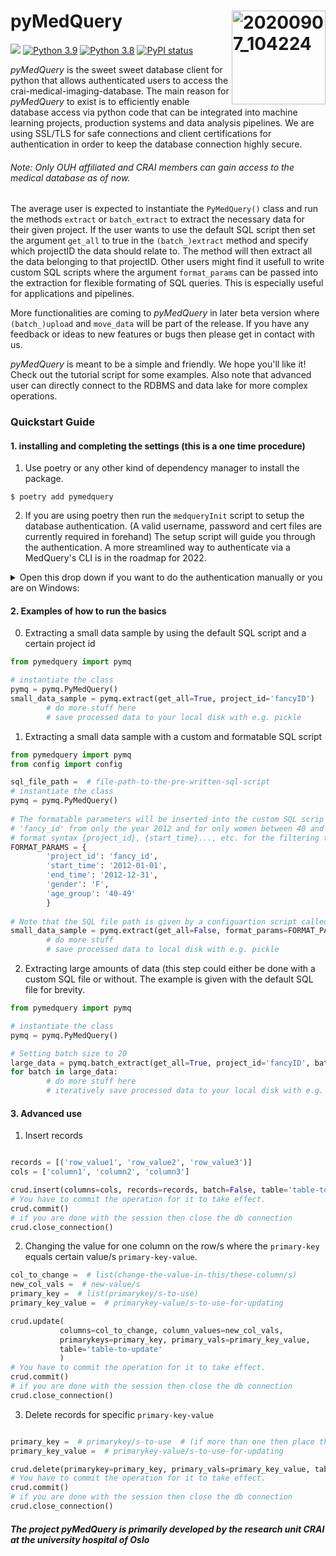# pyMedQuery <img align="right" width="150" alt="20200907_104224" src="https://user-images.githubusercontent.com/29639563/125202990-9fcd9200-e276-11eb-8e00-bde211ebe0c1.png">
<img src="./py_medquery/docs/coverage.svg"> [![Python 3.9](https://img.shields.io/badge/python-3.9-blue.svg)](https://www.python.org/downloads/release/python-390/)
[![Python 3.8](https://img.shields.io/badge/python-3.8-blue.svg)](https://www.python.org/downloads/release/python-380/)
[![PyPI status](https://img.shields.io/pypi/status/ansicolortags.svg)](https://pypi.python.org/pypi/ansicolortags/)

*pyMedQuery* is the sweet sweet database client for python that allows authenticated users to access the crai-medical-imaging-database. The main reason for *pyMedQuery* to exist is to efficiently enable database access via python code that can be integrated into machine learning projects, production systems and data analysis pipelines. We are using SSL/TLS for safe connections and client certifications for authentication in order to keep the database connection highly secure. 

###### Note: Only OUH affiliated and CRAI members can gain access to the medical database as of now.

The average user is expected to instantiate the `PyMedQuery()` class and run the methods `extract` or `batch_extract` to extract the necessary data for their given project. If the user wants to use the default SQL script then set the argument `get_all` to true in the `(batch_)extract` method and specify which projectID the data should relate to. The method will then extract all the data belonging to that projectID. Other users might find it usefull to write custom SQL scripts where the argument `format_params` can be passed into the extraction for flexible formating of SQL queries. This is especially useful for applications and pipelines.

More functionalities are coming to *pyMedQuery* in later beta version where `(batch_)upload` and `move_data` will be part of the release. If you have any feedback or ideas to new features or bugs then please get in contact with us.

*pyMedQuery* is meant to be a simple and friendly. We hope you'll like it! Check out the tutorial script for some examples. Also note that advanced user can directly connect to the RDBMS and data lake for more complex operations.   

### Quickstart Guide

#### 1. installing and completing the settings (this is a one time procedure)

1. Use poetry or any other kind of dependency manager to install the package.

```$ poetry add pymedquery```

2. If you are using poetry then run the `medqueryInit` script to setup the database authentication. (A valid username, password and cert files are currently required in forehand) The setup script will guide you through the authentication. A more streamlined way to authenticate via a MedQuery's CLI is in the roadmap for 2022.

<details>
<summary>Open this drop down if you want to do the authentication manually or you are on Windows:</summary>
<br>

2. Store the certification and key files for postgres somwhere safe on your machine. (you will receive the database credentials from the admins)

3. Set environment variables on your system for the file paths that point to the cert and key files you received for the database. We recommended to put the commands in your .zshrc or .bashrc.

```
$ echo 'export PGSSLCERT=file_path_to_client_crt' >> ~/<.your_rc_file>
$ echo 'export PGSSLROOTCERT=file_path_to_ca_crt' >> ~/<.your_rc_file>
$ echo 'export PGSSLKEY=file_path_to_client_key' >> ~/<.your_rc_file>
```

Set correct permissions on your client key in order for the database to read it.
```
$ chmod 600 $PGSSLKEY
```

Do the equivalent on windows with

```
setx PGSSLCERT file_path_to_client_crt
setx PPGSSLROOTCERT file_path_to_ca_crt
setx PGSSLKEY file_path_to_client_key
```

<details>
<summary>Windows is not a straight forward when setting 600 permission but you can follow these steps:</summary>
<br>

- Right-click on the target file and select properties then select Security Tab

- Click Advanced and then make sure inheritance is disabled.

- Click apply and then click Edit in the security menu

- Remove all users except Admin user, which should have full control *Admin account should have all checkboxes checked on Allow column except special permission.

- Click Apply and then click OK :)
        
<br>
</details>


4. Also include the username and password in your rc file as environment variables:

```
<your-rc-file>
# (env vars to fill out that pyMedQuery will pick up on)
export MQUSER='username-to-medquery'
export MQPWD='password-to-medquery'
export DATABASE='medquery'
export MQACCESS_KEY='access_key'
export MQSECRET_KEY='secret_key'
```
##### NOTE! The env var names is a strict convention. The program will not work if you use other names.

<br>
</details>

#### 2. Examples of how to run the basics

0.  Extracting a small data sample by using the default SQL script and a certain project id

```python
from pymedquery import pymq

# instantiate the class
pymq = pymq.PyMedQuery()
small_data_sample = pymq.extract(get_all=True, project_id='fancyID')
        # do more stuff here
        # save processed data to your local disk with e.g. pickle
```


1.  Extracting a small data sample with a custom and formatable SQL script  

```python
from pymedquery import pymq
from config import config

sql_file_path =  # file-path-to-the-pre-written-sql-script
# instantiate the class
pymq = pymq.PyMedQuery()
        
# The formatable parameters will be inserted into the custom SQL scrip and thus extracting data belonging to
# 'fancy_id' from only the year 2012 and for only women between 40 and 49. The SQL script must include the
# format syntax {project_id}, {start_time}..., etc. for the filtering to happen.
FORMAT_PARAMS = {
        'project_id': 'fancy_id',
        'start_time': '2012-01-01',
        'end_time': '2012-12-31',
        'gender': 'F',
        'age_group': '40-49'
        }
        
# Note that the SQL file path is given by a configuartion script called config 
small_data_sample = pymq.extract(get_all=False, format_params=FORMAT_PARAMS, sql_file_path=config.SQL_FILE_PATH)
        # do more stuff
        # save processed data to local disk with e.g. pickle
```
        
2. Extracting large amounts of data (this step could either be done with a custom SQL file or without. The example is given with the default SQL file for brevity.

```python
from pymedquery import pymq

# instantiate the class
pymq = pymq.PyMedQuery()

# Setting batch size to 20
large_data = pymq.batch_extract(get_all=True, project_id='fancyID', batch_size=20)
for batch in large_data:
        # do more stuff here
        # iteratively save processed data to your local disk with e.g. pickle
```

#### 3. Advanced use 
        
1. Insert records

```python

records = [('row_value1', 'row_value2', 'row_value3')]
cols = ['column1', 'column2', 'column3']

crud.insert(columns=cols, records=records, batch=False, table='table-to-insert')
# You have to commit the operation for it to take effect.
crud.commit()
# if you are done with the session then close the db connection
crud.close_connection()

```

2. Changing the value for one column on the row/s where the `primary-key` equals certain value/s `primary-key-value`.


```python
col_to_change =  # list(change-the-value-in-this/these-column/s)
new_col_vals =  # new-value/s
primary_key =  # list(primarykey/s-to-use)
primary_key_value =  # primarykey-value/s-to-use-for-updating

crud.update(
           columns=col_to_change, column_values=new_col_vals,
           primarykeys=primary_key, primary_vals=primary_key_value,
           table='table-to-update'
           )
# You have to commit the operation for it to take effect.
crud.commit()
# if you are done with the session then close the db connection
crud.close_connection()

```

3. Delete records for specific `primary-key-value`

```python

primary_key =  # primarykey/s-to-use  # (if more than one then place them in a list)
primary_key_value =  # primarykey-value/s-to-use-for-updating

crud.delete(primarykey=primary_key, primary_vals=primary_key_value, table='table-to-delete-records-on')
# You have to commit the operation for it to take effect.
crud.commit()
# if you are done with the session then close the db connection
crud.close_connection()

```

##### The project pyMedQuery is primarily developed by the research unit CRAI at the university hospital of Oslo

